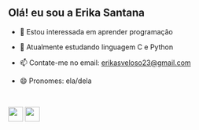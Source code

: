 ## Olá!  eu sou a Erika Santana
- 👀 Estou interessada em aprender programação
- 🌱 Atualmente estudando linguagem C e Python
- 📫 Contate-me no email: erikasveloso23@gmail.com
- 😄 Pronomes: ela/dela

  <div style="display: inline_block"><br>
<img align= "center" height="30" widht="40" src="https://cdn.jsdelivr.net/gh/devicons/devicon@latest/icons/c/c-original.svg" />
<img align ="center" height="30" widht="40" src="https://cdn.jsdelivr.net/gh/devicons/devicon@latest/icons/python/python-original.svg" />
          
          
          
          
